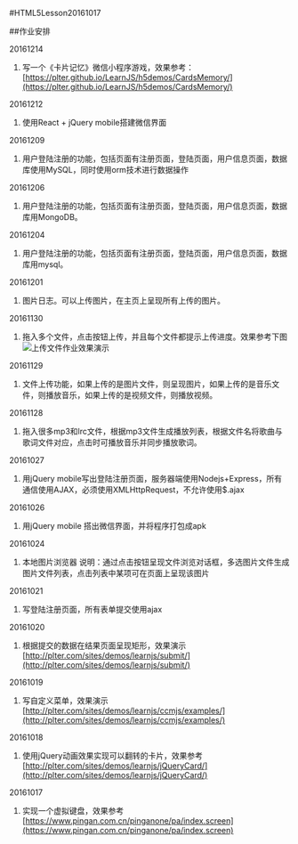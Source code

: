 #HTML5Lesson20161017

##作业安排

20161214

1. 写一个《卡片记忆》微信小程序游戏，效果参考：[https://plter.github.io/LearnJS/h5demos/CardsMemory/](https://plter.github.io/LearnJS/h5demos/CardsMemory/)


20161212

1. 使用React + jQuery mobile搭建微信界面

20161209

1. 用户登陆注册的功能，包括页面有注册页面，登陆页面，用户信息页面，数据库使用MySQL，同时使用orm技术进行数据操作

20161206

1. 用户登陆注册的功能，包括页面有注册页面，登陆页面，用户信息页面，数据库用MongoDB。

20161204

1. 用户登陆注册的功能，包括页面有注册页面，登陆页面，用户信息页面，数据库用mysql。

20161201

1. 图片日志。可以上传图片，在主页上呈现所有上传的图片。

20161130

1. 拖入多个文件，点击按钮上传，并且每个文件都提示上传进度。效果参考下图
![上传文件作业效果演示](images/UploadFiles.png)

20161129

1. 文件上传功能，如果上传的是图片文件，则呈现图片，如果上传的是音乐文件，则播放音乐，如果上传的是视频文件，则播放视频。

20161128

1. 拖入很多mp3和lrc文件，根据mp3文件生成播放列表，根据文件名将歌曲与歌词文件对应，点击时可播放音乐并同步播放歌词。

20161027

1. 用jQuery mobile写出登陆注册页面，服务器端使用Nodejs+Express，所有通信使用AJAX，必须使用XMLHttpRequest，不允许使用$.ajax

20161026

1. 用jQuery mobile 搭出微信界面，并将程序打包成apk

20161024

1. 本地图片浏览器
	说明：通过点击按钮呈现文件浏览对话框，多选图片文件生成图片文件列表，点击列表中某项可在页面上呈现该图片

20161021

1. 写登陆注册页面，所有表单提交使用ajax

20161020

1. 根据提交的数据在结果页面呈现矩形，效果演示[http://plter.com/sites/demos/learnjs/submit/](http://plter.com/sites/demos/learnjs/submit/)

20161019

1. 写自定义菜单，效果演示[http://plter.com/sites/demos/learnjs/ccmjs/examples/](http://plter.com/sites/demos/learnjs/ccmjs/examples/)

20161018

1. 使用jQuery动画效果实现可以翻转的卡片，效果参考[http://plter.com/sites/demos/learnjs/jQueryCard/](http://plter.com/sites/demos/learnjs/jQueryCard/)

20161017

1. 实现一个虚拟键盘，效果参考[https://www.pingan.com.cn/pinganone/pa/index.screen](https://www.pingan.com.cn/pinganone/pa/index.screen)